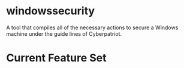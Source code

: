 # windowssecurity
A tool that compiles all of the necessary actions to secure a Windows machine under the guide lines of Cyberpatriot.
# Current Feature Set
